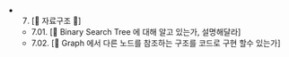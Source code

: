 * 7. [📖 자료구조 📖]
	* 7.01. [💬 Binary Search Tree 에 대해 알고 있는가, 설명해달라]
	* 7.02. [💬 Graph 에서 다른 노드를 참조하는 구조를 코드로 구현 할수 있는가]